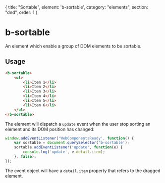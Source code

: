 {
  title: "Sortable",
  element: 'b-sortable',
  category: "elements",
  section: "dnd",
  order: 1
}
# b-sortable

An element which enable a group of DOM elements to be sortable.

## Usage

```html
<b-sortable>
    <ul>
        <li>Item 1</li>
        <li>Item 2</li>
        <li>Item 3</li>
        <li>Item 4</li>
        <li>Item 5</li>
        <li>Item 6</li>
    </ul>
</b-sortable>
```

The element will dispatch a `update` event when the user stop sorting an element and its DOM position has changed:

```js
window.addEventListener('WebComponentsReady', function() {
    var sortable = document.querySelector('b-sortable');
    sortable.addEventListener('update', function(e) {
        console.log('update', e.detail.item);
    }, false);
});
```
The event object will have a `detail.item` property that refers to the dragged element.
